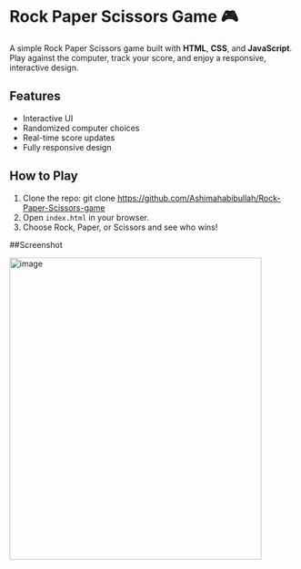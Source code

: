 # Rock Paper Scissors Game 🎮

A simple Rock Paper Scissors game built with **HTML**, **CSS**, and **JavaScript**. Play against the computer, track your score, and enjoy a responsive, interactive design.

## Features
- Interactive UI
- Randomized computer choices
- Real-time score updates
- Fully responsive design
  
## How to Play
1. Clone the repo:
git clone https://github.com/Ashimahabibullah/Rock-Paper-Scissors-game
2. Open `index.html` in your browser.
3. Choose Rock, Paper, or Scissors and see who wins!

##Screenshot

<img width="443" height="530" alt="image" src="https://github.com/user-attachments/assets/32ada034-5f63-4045-b9d5-22c1b4ec2ab9" />
